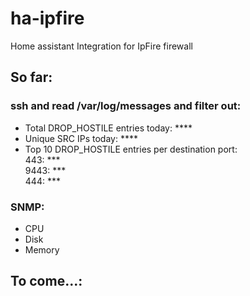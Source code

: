 # ha-ipfire

Home assistant Integration for IpFire firewall

## So far:  
### ssh and read /var/log/messages and filter out:
- Total DROP_HOSTILE entries today: ****
- Unique SRC IPs today: ****  
- Top 10 DROP_HOSTILE entries per destination port:  
    443: ***  
    9443: ***  
    444: ***  

### SNMP:  
- CPU  
- Disk 
- Memory

## To come...:

